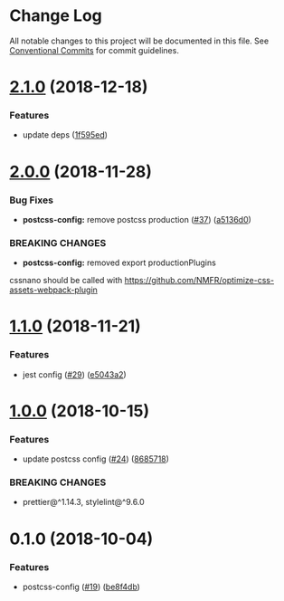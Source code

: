 # Change Log

All notable changes to this project will be documented in this file.
See [Conventional Commits](https://conventionalcommits.org) for commit guidelines.

# [2.1.0](https://github.com/ornikar/shared-configs/compare/@ornikar/postcss-config@2.0.0...@ornikar/postcss-config@2.1.0) (2018-12-18)


### Features

* update deps ([1f595ed](https://github.com/ornikar/shared-configs/commit/1f595ed))





# [2.0.0](https://github.com/ornikar/shared-configs/compare/@ornikar/postcss-config@1.1.0...@ornikar/postcss-config@2.0.0) (2018-11-28)


### Bug Fixes

* **postcss-config:** remove postcss production ([#37](https://github.com/ornikar/shared-configs/issues/37)) ([a5136d0](https://github.com/ornikar/shared-configs/commit/a5136d0))


### BREAKING CHANGES

* **postcss-config:** removed export productionPlugins

cssnano should be called with https://github.com/NMFR/optimize-css-assets-webpack-plugin





# [1.1.0](https://github.com/ornikar/shared-configs/compare/@ornikar/postcss-config@1.0.0...@ornikar/postcss-config@1.1.0) (2018-11-21)


### Features

* jest config ([#29](https://github.com/ornikar/shared-configs/issues/29)) ([e5043a2](https://github.com/ornikar/shared-configs/commit/e5043a2))





# [1.0.0](https://github.com/ornikar/shared-configs/compare/@ornikar/postcss-config@0.1.0...@ornikar/postcss-config@1.0.0) (2018-10-15)


### Features

* update postcss config ([#24](https://github.com/ornikar/shared-configs/issues/24)) ([8685718](https://github.com/ornikar/shared-configs/commit/8685718))


### BREAKING CHANGES

* prettier@^1.14.3, stylelint@^9.6.0





<a name="0.1.0"></a>
# 0.1.0 (2018-10-04)


### Features

* postcss-config ([#19](https://github.com/ornikar/shared-configs/issues/19)) ([be8f4db](https://github.com/ornikar/shared-configs/commit/be8f4db))
